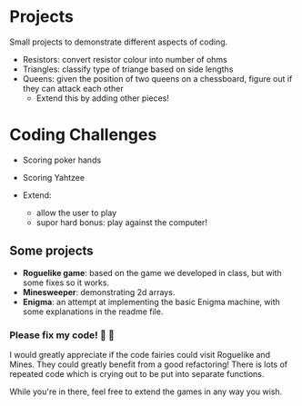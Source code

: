 # Projects

Small projects to demonstrate different aspects of coding.

- Resistors: convert resistor colour into number of ohms
- Triangles: classify type of triange based on side lengths
- Queens: given the position of two queens on a chessboard, figure out if they can attack each other
  - Extend this by adding other pieces!

# Coding Challenges

- Scoring poker hands
- Scoring Yahtzee

- Extend:
  - allow the user to play
  - supor hard bonus: play against the computer!

## Some projects

- **Roguelike game**: based on the game we developed in class, but with some fixes so it works.
- **Minesweeper**: demonstrating 2d arrays.
- **Enigma**: an attempt at implementing the basic Enigma machine, with some explanations in the readme file.

### Please fix my code! 💜 👐

I would greatly appreciate if the code fairies could visit Roguelike and Mines. They could greatly benefit from a good
refactoring! There is lots of repeated code which is crying out to be put into separate functions.

While you're in there, feel free to extend the games in any way you wish.

